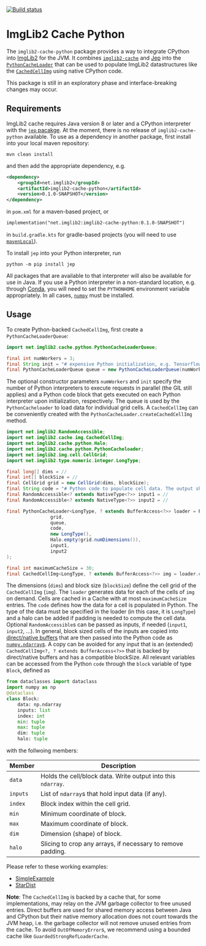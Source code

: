 [![Build status](https://github.com/hanslovsky/imglib2-cache-python/actions/workflows/build.yaml/badge.svg)](https://github.com/hanslovsky/imglib2-cache-python/actions/workflows/build.yaml)

# ImgLib2 Cache Python

The `imglib2-cache-python` package provides a way to integrate CPython into [ImgLib2](https://github.com/imglib/imglib2) for the JVM. It combines [`imglib2-cache`](https://github.com/imglib/imglib2-cache) and [Jep](https://github.com/ninia/jep) into the [`PythonCacheLoader`](src/main/java/net/imglib2/cache/python/PythonCacheLoader.java) that can be used to populate ImgLib2 datastructures like the [`CachedCellImg`](https://github.com/imglib/imglib2-cache/blob/master/src/main/java/net/imglib2/cache/img/CachedCellImg.java) using native CPython code.

This package is still in an exploratory phase and interface-breaking changes may occur.

## Requirements

ImgLib2 cache requires Java version 8 or later and a CPython interpreter with the [`jep` pacakge](https://pypi.org/project/jep/). At the moment, there is no release of `imglib2-cache-python` available. To use as a dependency in another package, first install into your local maven repository:

``` shell
mvn clean install
```
and then add the appropriate dependency, e.g.

``` xml
<dependency>
	<groupId>net.imglib2</groupId>
	<artifactId>imglib2-cache-python</artifactId>
	<version>0.1.0-SNAPSHOT</version>
</dependency>
```
in `pom.xml` for a maven-based project, or
``` xml
implementation("net.imglib2:imglib2-cache-python:0.1.0-SNAPSHOT")
```
in `build.gradle.kts` for gradle-based projects (you will need to use [`mavenLocal`](https://docs.gradle.org/current/userguide/declaring_repositories.html#sec:case-for-maven-local)).

To install `jep` into your Python interpreter, run
``` shell
python -m pip install jep
```
All packages that are available to that interpreter will also be available for use in Java. If you use a Python interpreter in a non-standard location, e.g. through [Conda](https://conda.io/), you will need to set the `PYTHONHOME` environment variable appropriately. In all cases, [`numpy`](https://numpy.org/) must be installed.

## Usage

To create Python-backed `CachedCellImg`, first create a `PythonCacheLoaderQueue`:

``` java
import net.imglib2.cache.python.PythonCacheLoaderQueue;

final int numWorkers = 3;
final String init = "# expensive Python initialization, e.g. Tensorflow";
final PythonCacheLoaderQueue queue = new PythonCacheLoaderQueue(numWorkers, init);
```
The optional constructor parameters `numWorkers` and `init` specify the number of Python interpreters to execute requests in parallel (the GIL still applies) and a Python code block that gets executed on each Python interpreter upon initialization, respectively. The queue is used by the `PythonCacheloader` to load data for individual grid cells. A `CachedCellImg` can be conveniently created with the `PythonCacheLoader.createCachedCellImg` method.

``` java
import net.imglib2.RandomAccessible;
import net.imglib2.cache.img.CachedCellImg;
import net.imglib2.cache.python.Halo;
import net.imglib2.cache.python.PythonCacheloader;
import net.imglib2.img.cell.CellGrid;
import net.imglib2.type.numeric.integer.LongType;

final long[] dims = //
final int[] blockSize = //
final CellGrid grid = new CellGrid(dims, blockSize);
final String code = "# Python code to populate cell data. The output should be written into block.data, e.g. block.data[...] = 42";
final RandomAccessible<? extends NativeType<?>> input1 = //
final RandomAccessible<? extends NativeType<?>> input2 = //

final PythonCacheLoader<LongType, ? extends BufferAccess<?>> loader = PythonCacheLoader.fromRandomAccessibles(
				grid,
                queue,
                code,
                new LongType(),
                Halo.empty(grid.numDimensions()),
                input1,
                input2
);

final int maximumCacheSize = 30;
final CachedCellImg<LongType, ? extends BufferAccess<?>> img = loader.createCachedCellImg(maximumCacheSize);
```
The dimensions (`dims`) and block size (`blockSize`) define the cell grid of the `CachedCellImg` (`img`). The `loader` generates data for each of the cells of `img` on demand. Cells are cached in a Cache with at most `maximumCacheSize` entries. The `code` defines how the data for a cell is populated in Python. The type of the data must be specified in the loader (in this case, it is `LongType`) and a halo can be added if padding is needed to compute the cell data. Optional `RandomAccessible`s can be passed as inputs, if needed (`input1`, `input2`, ...). In general, block sized cells of the inputs are copied into [direct/native buffers](https://docs.oracle.com/javase/7/docs/api/java/nio/ByteBuffer.html#allocateDirect(int)) that are then passed into the Python code as [`numpy.ndarray`s](https://numpy.org/doc/stable/reference/generated/numpy.ndarray.html). A copy can be avoided for any input that is an (extended) `CachedCellImg<?, ? extends BufferAccess<?>>` that is backed by direct/native buffers and has a compatible blockSize. All relevant variables can be accessed from the Python `code` through the `block` variable of type `Block`, defined as

``` python
from dataclasses import dataclass
import numpy as np
@dataclass
class Block:
    data: np.ndarray
    inputs: list
    index: int
    min: tuple
    max: tuple
    dim: tuple
    halo: tuple
```
with the follwoing members:

| Member   | Description |
| -------- | ----------- |
| `data`   | Holds the cell/block data. Write output into this `ndarray`. |
| `inputs` | List of `ndarray`s that hold input data (if any). |
| `index`  | Block index within the cell grid. |
| `min`    | Minimum coordinate of block. |
| `max`    | Maximum coordinate of block. |
| `dim`    | Dimension (shape) of block.  |
| `halo`   | Slicing to crop any arrays, if necessary to remove padding. |



Please refer to these working examples:
 - [SimpleExample](src/test/java/net/imglib2/cache/python/examples/SimpleExample.java)
 - [StarDist](src/test/java/net/imglib2/cache/python/examples/StarDist.java)

**Note**: The `CachedCellImg` is backed by a cache that, for some implementations, may relay on the JVM garbage collector to free unused entries. Direct buffers are used for shared memory access between Java and CPython but their native memory allocation does not count towards the JVM heap, i.e. the garbage collector will not remove unused entries from the cache. To avoid `OutOfMemoryError`s, we recommend using a bounded cache like `GuardedStrongRefLoaderCache`.
